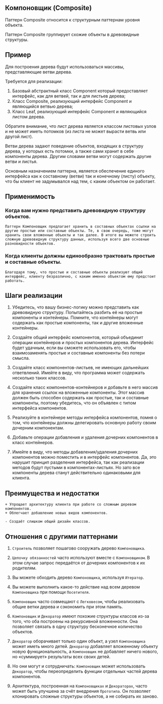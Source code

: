 
## Компоновщик (Composite)

Паттерн Composite относится к структурным паттернам уровня объекта.

Паттерн Composite группирует схожие объекты в древовидные структуры.

## Пример

Для построения дерева будут использоваться массивы, представляющие ветви дерева.

Требуется для реализации:

1. Базовый абстрактный класс Component который предоставляет интерфейс, как для ветвей, так и для листьев дерева;
2. Класс Composite, реализующий интерфейс Component и являющийся ветвью дерева;
3. Класс Leaf, реализующий интерфейс Component и являющийся листом дерева.

Обратите внимание, что лист дерева является классом листовых узлов и не может иметь потомков (из листа не может вырасти ветвь или другой лист).

Ветви дерева задают поведение объектов, входящих в структуру дерева, у которых есть потомки, а также сами хранит в себе компоненты дерева. Другим словами ветви могут содержать другие ветви и листья.

Основным назначением паттерна, является обеспечение единого интерфейса как к составному (ветви) так и конечному (листу) объекту, что бы клиент не задумывался над тем, с каким объектом он работает. 

## Применимость

### Когда вам нужно представить древовидную структуру объектов.

    Паттерн Компоновщик предлагает хранить в составных объектах ссылки на другие простые или составные объекты. Те, в свою очередь, тоже могут хранить свои вложенные объекты и так далее. В итоге вы можете строить сложную древовидную структуру данных, используя всего две основные разновидности объектов.

### Когда клиенты должны единообразно трактовать простые и составные объекты.

    Благодаря тому, что простые и составные объекты реализуют общий интерфейс, клиенту безразлично, с каким именно объектом ему предстоит работать.

## Шаги реализации

1. Убедитесь, что вашу бизнес-логику можно представить как древовидную структуру. Попытайтесь разбить её на простые компоненты и контейнеры. Помните, что контейнеры могут содержать как простые компоненты, так и другие вложенные контейнеры.

2. Создайте общий интерфейс компонентов, который объединит операции контейнеров и простых компонентов дерева. Интерфейс будет удачным, если вы сможете использовать его, чтобы взаимозаменять простые и составные компоненты без потери смысла.

3. Создайте класс компонентов-листьев, не имеющих дальнейших ответвлений. Имейте в виду, что программа может содержать несколько таких классов.

4. Создайте класс компонентов-контейнеров и добавьте в него массив для хранения ссылок на вложенные компоненты. Этот массив должен быть способен содержать как простые, так и составные компоненты, поэтому убедитесь, что он объявлен с типом интерфейса компонентов.

5. Реализуйте в контейнере методы интерфейса компонентов, помня о том, что контейнеры должны делегировать основную работу своим дочерним компонентам.

6. Добавьте операции добавления и удаления дочерних компонентов в класс контейнеров.

7. Имейте в виду, что методы добавления/удаления дочерних компонентов можно поместить и в интерфейс компонентов. Да, это нарушит принцип разделения интерфейса, так как реализации методов будут пустыми в компонентах-листьях. Но зато все компоненты дерева станут действительно одинаковыми для клиента.

## Преимущества и недостатки

    + Упрощает архитектуру клиента при работе со сложным деревом компонентов.
    + Облегчает добавление новых видов компонентов.

    - Создаёт слишком общий дизайн классов.

## Отношения с другими паттернами

1. `Строитель` позволяет пошагово сооружать дерево `Компоновщика`.

2. `Цепочку обязанностей` часто используют вместе с `Компоновщиком`. В этом случае запрос передаётся от дочерних компонентов к их родителям.

3. Вы можете обходить дерево `Компоновщика`, используя `Итератор`.

4. Вы можете выполнить какое-то действие над всем деревом `Компоновщика` при помощи `Посетителя`.

5. `Компоновщик` часто совмещают с `Легковесом`, чтобы реализовать общие ветки дерева и сэкономить при этом память.

6. `Компоновщик` и `Декоратор` имеют похожие структуры классов из-за того, что оба построены на рекурсивной вложенности. Она позволяет связать в одну структуру бесконечное количество объектов.

7. `Декоратор` оборачивает только один объект, а узел `Компоновщика` может иметь много детей. `Декоратор` добавляет вложенному объекту новую функциональность, а `Компоновщик` не добавляет ничего нового, но «суммирует» результаты всех своих детей.

8. Но они могут и сотрудничать: `Компоновщик` может использовать `Декоратор`, чтобы переопределить функции отдельных частей дерева компонентов.

9. Архитектура, построенная на `Компоновщиках` и `Декораторах`, часто может быть улучшена за счёт внедрения `Прототипа`. Он позволяет клонировать сложные структуры объектов, а не собирать их заново.



